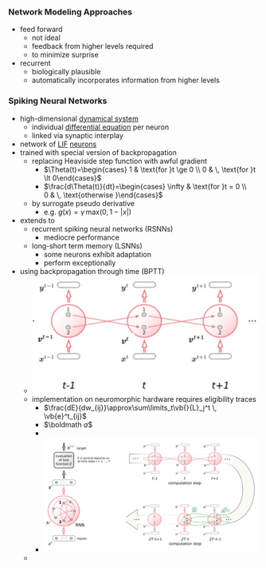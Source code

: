 ### Network Modeling Approaches
+ feed forward
	+ not ideal
	+ feedback from higher levels required
	+ to minimize surprise
+ recurrent
	+ biologically plausible
	+ automatically incorporates information from higher levels
### Spiking Neural Networks
+ high-dimensional [dynamical system](../Brain%20Models/Dynamical%20Systems.md)
	+ individual [differential equation](../../../Mathematik/Analysis/Differentialgleichungen/Differentialgleichungen.md) per neuron
	+ linked via synaptic interplay
+ network of [LIF](../Brain%20Models/Leaky%20Integrate-And-Fire%20Model.md) [neurons](../Neurons/Neurons.md)
+ trained with special version of backpropagation
	+ replacing Heaviside step function with awful gradient
		+ $\Theta(t)=\begin{cases} 1 & \text{for }t \ge 0 \\ 0 & \, \text{for }t \lt 0\end{cases}$
		+ $\frac{d\Theta(t)}{dt}=\begin{cases} \infty & \text{for }t = 0 \\ 0 & \, \text{otherwise }\end{cases}$
	+ by surrogate pseudo derivative
		+ e.g. $g(x)=\gamma \,\text{max}(0,1-|x|)$
+ extends to 
	+ recurrent spiking neural networks (RSNNs)
		+ mediocre performance
	+ long-short term memory (LSNNs)
		+ some neurons exhibit adaptation
		+ perform exceptionally
+ using backpropagation through time (BPTT)
	+ ![](../../../z_images/Pasted%20image%2020250618134044.png)
	+ implementation on neuromorphic hardware requires eligibility traces
		+ $\frac{dE}{dw_{ij}}\approx\sum\limits_t\vb{}{L}_j^t \, \vb{e}^t_{ij}$
		+ $\boldmath $a$$
		+ 
		+ ![](../../../z_images/Pasted%20image%2020250618134324.png)
	+ 
